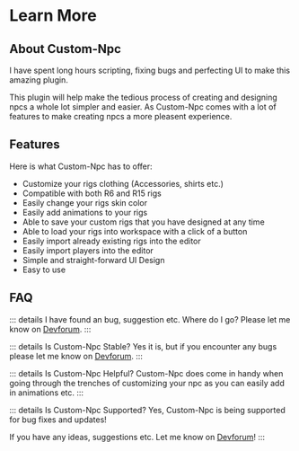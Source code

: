 # Learn More

## About Custom-Npc

I have spent long hours scripting, fixing bugs and perfecting UI to make this amazing plugin. 

This plugin will help make the tedious process of creating and designing npcs a whole lot simpler and easier.
As Custom-Npc comes with a lot of features to make creating npcs a more pleasent experience.

## Features
Here is what Custom-Npc has to offer:

* Customize your rigs clothing (Accessories, shirts etc.)
* Compatible with both R6 and R15 rigs
* Easily change your rigs skin color
* Easily add animations to your rigs
* Able to save your custom rigs that you have designed at any time
* Able to load your rigs into workspace with a click of a button
* Easily import already existing rigs into the editor
* Easily import players into the editor
* Simple and straight-forward UI Design
* Easy to use

## FAQ

::: details I have found an bug, suggestion etc. Where do I go?
Please let me know on [Devforum](https://devforum.roblox.com/t/custom-npc-customizing-npcs-just-got-a-lot-easier).
:::

::: details Is Custom-Npc Stable?
Yes it is, but if you encounter any bugs please let me know on [Devforum](https://devforum.roblox.com/t/custom-npc-customizing-npcs-just-got-a-lot-easier).
:::

::: details Is Custom-Npc Helpful?
Custom-Npc does come in handy when going through the trenches of customizing your npc as you can easily add in animations etc.
:::

::: details Is Custom-Npc Supported?
Yes, Custom-Npc is being supported for bug fixes and updates!

If you have any ideas, suggestions etc. Let me know on [Devforum](https://devforum.roblox.com/t/custom-npc-customizing-npcs-just-got-a-lot-easier)!
:::